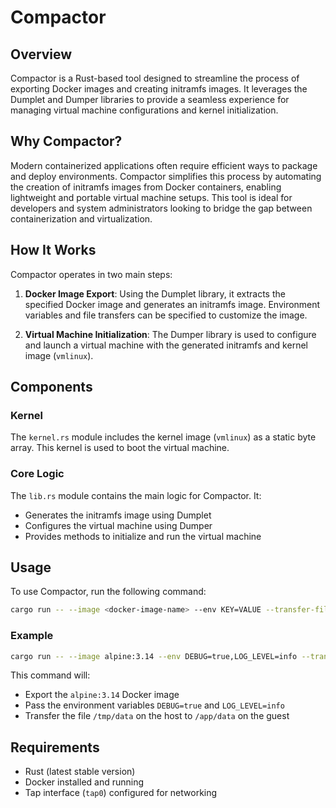 # Compactor

## Overview

Compactor is a Rust-based tool designed to streamline the process of exporting Docker images and creating initramfs images. It leverages the Dumplet and Dumper libraries to provide a seamless experience for managing virtual machine configurations and kernel initialization.

## Why Compactor?

Modern containerized applications often require efficient ways to package and deploy environments. Compactor simplifies this process by automating the creation of initramfs images from Docker containers, enabling lightweight and portable virtual machine setups. This tool is ideal for developers and system administrators looking to bridge the gap between containerization and virtualization.

## How It Works

Compactor operates in two main steps:

1. **Docker Image Export**: Using the Dumplet library, it extracts the specified Docker image and generates an initramfs image. Environment variables and file transfers can be specified to customize the image.

2. **Virtual Machine Initialization**: The Dumper library is used to configure and launch a virtual machine with the generated initramfs and kernel image (`vmlinux`).

## Components


### Kernel
The `kernel.rs` module includes the kernel image (`vmlinux`) as a static byte array. This kernel is used to boot the virtual machine.


### Core Logic
The `lib.rs` module contains the main logic for Compactor. It:
- Generates the initramfs image using Dumplet
- Configures the virtual machine using Dumper
- Provides methods to initialize and run the virtual machine

## Usage

To use Compactor, run the following command:

```bash
cargo run -- --image <docker-image-name> --env KEY=VALUE --transfer-files /host/path:/guest/path
```

### Example

```bash
cargo run -- --image alpine:3.14 --env DEBUG=true,LOG_LEVEL=info --transfer-files /tmp/data:/app/data
```

This command will:
- Export the `alpine:3.14` Docker image
- Pass the environment variables `DEBUG=true` and `LOG_LEVEL=info`
- Transfer the file `/tmp/data` on the host to `/app/data` on the guest

## Requirements

- Rust (latest stable version)
- Docker installed and running
- Tap interface (`tap0`) configured for networking

